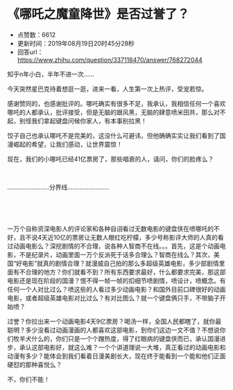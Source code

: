 # 《哪吒之魔童降世》是否过誉了？
- 点赞数：6612
- 更新时间：2019年08月19日20时45分28秒
- 回答url：https://www.zhihu.com/question/337118470/answer/768272044
<body>
 <p data-pid="GcdWE8tt">知乎n年小白，半年不进一次……</p>
 <p data-pid="MSJYdU9k">今天突然星巴克待着想逛一逛，进来一看，人生第一次上热评，受宠若惊。</p>
 <p data-pid="k0CqPH6G">感谢赞同的，也感谢批评的。哪吒确实有很多不足，我承认，我相信任何一个喜欢哪吒的人都承认，批评接受，但是无脑的跟风黑，无脑的肆意喷米田共，那么对不起，别怪我们拿起键盘问候你家人，有本事别拉黑！</p>
 <p data-pid="CU0bhOn8">饺子自己也承认哪吒不是完美的，这没什么可避讳，但他确确实实让我们看到了国漫崛起的希望，让我们感动，让世界震惊！</p>
 <p data-pid="KJ9E4nS5">现在，我们的小哪吒已经41亿票房了，那些唱衰的人，请问，你们的脸疼么？</p>
 <p class="ztext-empty-paragraph"><br></p>
 <p data-pid="VCB_TUUG">……………………分界线……………………</p>
 <p class="ztext-empty-paragraph"><br></p>
 <p class="ztext-empty-paragraph"><br></p>
 <p data-pid="m7xSsF68">一万个自称资深电影人的评论家和各种自诩看过无数电影的键盘侠在喷哪吒的不好，且不说4天近10亿的票房让无数人眼红吃柠檬，多少号称影评大师的人真的看过动画电影么？深挖剧情的不合理，说各种人智商不在线。。。首先，这是个动画电影，不是纪录片，动画里面一万个反派死于话多合理么？智商在线么？其次，美国“好电影”就真的剧情合理？就漫威自己拍的那么多超级英雄电影，多少部剧情里面有不合理的地方？你们就看不到？所有东西要求最好，什么都要求完美，那这部电影还是现在阶段的国漫？恨不得一帧一帧的扣细节喷剧情，喷设计，喷概念。有任何一个人对比过么？喷这些的人看过多少动画电影？和国外目前口碑很好的动画电影，或者超级英雄电影对比过么？有对比图么？就一个键盘俩只手，不带脑子开始喷？</p>
 <p data-pid="EXjR3rGw">过誉？你拉出来一个动画电影4天9亿票房？喝汤一样，全国人民都瞎了，就你最聪明？多少没看过动画漫画的人都喜欢这部电影，到你们这边一文不值？不想说你们牧羊犬什么的，你们只是一个个蹭热度，得了红眼病的键盘侠而已，承认国漫进步，承认这部电影好，就这么难？一个个讲道理说一大堆，真正看过的动画电影和动漫有多少？能体会到我们看着日漫美剧长大，现在终于能看到一个能和他们正面硬怼的那种喜悦么？</p>
 <p data-pid="YxYF5cx3">不，你们不能！</p>
</body>